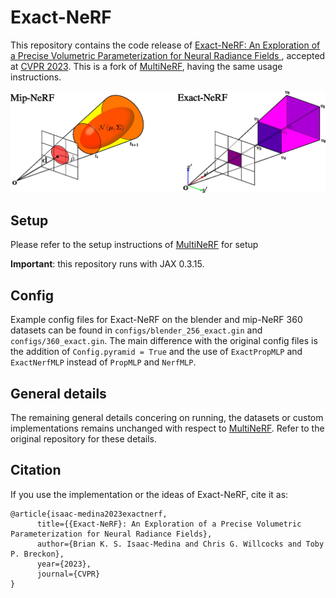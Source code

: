 # Exact-NeRF

This repository contains the code release of [Exact-NeRF: An Exploration of a Precise Volumetric Parameterization for Neural Radiance Fields
](https://arxiv.org/abs/2211.12285), 
accepted at [CVPR 2023](https://cvpr2023.thecvf.com/). This is a fork of [MultiNeRF](https://github.com/google-research/multinerf),
having the same usage instructions.

![exact-nerf](imgs/repo-cover.jpg "Exact-NeRF")

## Setup
Please refer to the setup instructions of [MultiNeRF](https://github.com/google-research/multinerf)
for setup

**Important**: this repository runs with JAX 0.3.15.

## Config
Example config files for Exact-NeRF on the blender and mip-NeRF 360 datasets can be found in
`configs/blender_256_exact.gin` and `configs/360_exact.gin`. The main difference with the
original config files is the addition of `Config.pyramid = True` and the use of
`ExactPropMLP` and `ExactNerfMLP` instead of `PropMLP` and `NerfMLP`.

## General details
The remaining general details concering on running, the datasets or custom implementations remains
unchanged with respect to [MultiNeRF](https://github.com/google-research/multinerf). Refer
to the original repository for these details.

## Citation
If you use the implementation or the ideas of Exact-NeRF, cite it as:

```
@article{isaac-medina2023exactnerf,
      title={{Exact-NeRF}: An Exploration of a Precise Volumetric Parameterization for Neural Radiance Fields},
      author={Brian K. S. Isaac-Medina and Chris G. Willcocks and Toby P. Breckon},
      year={2023},
      journal={CVPR}
}
```
